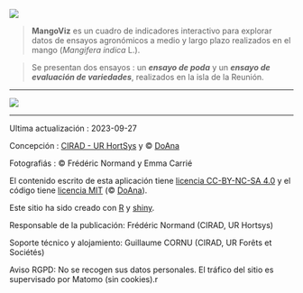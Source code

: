 <p class="center">
  <span>
    <img src="mangoviz-logo.png" id="logo"> 
  </span>
</p>

> **MangoViz** es un cuadro de indicadores interactivo para explorar datos de ensayos agronómicos a medio y largo plazo realizados en el mango (*Mangifera indica* L.).

> Se presentan dos ensayos : un ***ensayo de poda*** y un ***ensayo de evaluación de variedades***, realizados en la isla de la Reunión.


***

<p class="center">
  <span>
    <img src="bande_illustrations.png" class="inbox-img">
   </span>
</p>


***



Ultima actualización : 2023-09-27



Concepción : <a href="https://ur-hortsys.cirad.fr/" target="_blank">CIRAD - UR HortSys</a> y © <a href="https://doana-r.com" target="_blank">DoAna</a>

Fotografiás : © Frédéric Normand y Emma Carrié

El contenido escrito de esta aplicación tiene <a href="https://creativecommons.org/licenses/by-nc-sa/4.0/" target="_blank">licencia CC-BY-NC-SA 4.0</a> y el código tiene <a href="https://mit-license.org/" target="_blank">licencia MIT</a> (© <a href="https://doana-r.com" target="_blank">DoAna</a>).

Este sitio ha sido creado con <a href="https://www.r-project.org/" target="_blank">R</a> y <a href="https://shiny.rstudio.com/" target="_blank">shiny</a>.

Responsable de la publicación: Frédéric Normand (CIRAD, UR Hortsys)

Soporte técnico y alojamiento: Guillaume CORNU (CIRAD, UR Forêts et Sociétés) 

Aviso RGPD: No se recogen sus datos personales. El tráfico del sitio es supervisado por Matomo (sin cookies).r


